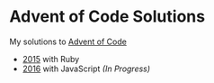# Advent of Code Solutions

My solutions to [Advent of Code](http://adventofcode.com)

- [2015](2015) with Ruby
- [2016](2016) with JavaScript *(In Progress)*
